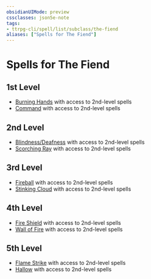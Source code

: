 ```yaml
---
obsidianUIMode: preview
cssclasses: json5e-note
tags:
- ttrpg-cli/spell/list/subclass/the-fiend
aliases: ["Spells for The Fiend"]
---
```

# Spells for The Fiend

## 1st Level

- [Burning Hands](burning-hands "PHB") with access to 2nd-level spells
- [Command](command "PHB") with access to 2nd-level spells

## 2nd Level

- [Blindness/Deafness](blindness-deafness "PHB") with access to 2nd-level spells
- [Scorching Ray](scorching-ray "PHB") with access to 2nd-level spells

## 3rd Level

- [Fireball](fireball "PHB") with access to 2nd-level spells
- [Stinking Cloud](stinking-cloud "PHB") with access to 2nd-level spells

## 4th Level

- [Fire Shield](fire-shield "PHB") with access to 2nd-level spells
- [Wall of Fire](wall-of-fire "PHB") with access to 2nd-level spells

## 5th Level

- [Flame Strike](flame-strike "PHB") with access to 2nd-level spells
- [Hallow](hallow "PHB") with access to 2nd-level spells